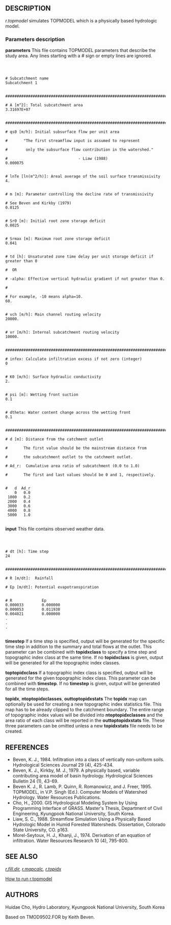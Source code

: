 

## DESCRIPTION

*r.topmodel* simulates TOPMODEL which is a physically based
hydrologic model.

### Parameters description

**parameters**
This file contains TOPMODEL parameters that describe the study area. Any lines
starting with a # sign or empty lines are ignored.

```



# Subcatchment name
Subcatchment 1


################################################################################

# A [m^2]: Total subcatchment area
3.31697E+07


################################################################################

# qs0 [m/h]: Initial subsurface flow per unit area

#       "The first streamflow input is assumed to represent

#        only the subsurface flow contribution in the watershed."

#                               - Liaw (1988)
0.000075


# lnTe [ln(m^2/h)]: Areal average of the soil surface transmissivity
4.


# m [m]: Parameter controlling the decline rate of transmissivity

# See Beven and Kirkby (1979)
0.0125


# Sr0 [m]: Initial root zone storage deficit
0.0025


# Srmax [m]: Maximum root zone storage deficit
0.041


# td [h]: Unsaturated zone time delay per unit storage deficit if greater than 0

#  OR

# -alpha: Effective vertical hydraulic gradient if not greater than 0.

#

# For example, -10 means alpha=10.
60.


# vch [m/h]: Main channel routing velocity
20000.


# vr [m/h]: Internal subcatchment routing velocity
10000.


################################################################################

# infex: Calculate infiltration excess if not zero (integer)
0


# K0 [m/h]: Surface hydraulic conductivity
2.


# psi [m]: Wetting front suction
0.1


# dtheta: Water content change across the wetting front
0.1


################################################################################

# d [m]: Distance from the catchment outlet

#       The first value should be the mainstream distance from

#       the subcatchment outlet to the catchment outlet.

# Ad_r:  Cumulative area ratio of subcatchment (0.0 to 1.0)

#       The first and last values should be 0 and 1, respectively.


#   d  Ad_r
    0   0.0
 1000   0.2
 2000   0.4
 3000   0.6
 4000   0.8
 5000   1.0


```


**input**
This file contains observed weather data.

```



# dt [h]: Time step
24


################################################################################

# R [m/dt]:  Rainfall

# Ep [m/dt]: Potential evapotranspiration


# R             Ep
0.000033        0.000000
0.000053        0.011938
0.004821        0.000000
.
.
.


```


**timestep**
If a time step is specified, output will be generated for the specific time
step in addition to the summary and total flows at the outlet. This parameter
can be combined with **topidxclass** to specify a time step and topographic index
class at the same time. If no **topidxclass** is given, output will be generated
for all the topographic index classes.

**toptopidxclass**
If a topographic index class is specified, output will be generated for the
given topographic index class. This parameter can be combined with **timestep**. If
no **timestep** is given, output will be generated for all the time steps.

**topidx**, **ntoptopidxclasses**, **outtoptopidxstats**
The **topidx** map can optionally be used for creating a new topographic
index statistics file. This map has to be already clipped to the catchment
boundary. The entire range of topographic index values will be divided into
**ntoptopidxclasses** and the area ratio of each class will be reported in the
**outtoptopidxstats** file. These three parameters can be omitted unless a new
**topidxstats** file needs to be created.


## REFERENCES

* Beven, K. J., 1984. Infiltration into a class of vertically non-uniform
  soils. Hydrological Sciences Journal 29 (4), 425-434.
* Beven, K. J., Kirkby, M. J., 1979. A physically based, variable
  contributing area model of basin hydrology. Hydrological Sciences Bulletin 24
  (1), 43-69.
* Beven K. J., R. Lamb, P. Quinn, R. Romanowicz, and J. Freer, 1995.
  TOPMODEL, in V.P. Singh (Ed.). Computer Models of Watershed Hydrology. Water
  Resources Publications.
* Cho, H., 2000. GIS Hydrological Modeling System by Using Programming
  Interface of GRASS. Master's Thesis, Department of Civil Engineering,
  Kyungpook National University, South Korea.
* Liaw, S. C., 1988. Streamflow Simulation Using a Physically Based
  Hydrologic Model in Humid Forested Watersheds. Dissertation, Colorado State
  University, CO. p163.
* Morel-Seytoux, H. J., Khanji, J., 1974. Derivation of an equation of
  infiltration. Water Resources Research 10 (4), 795-800.


## SEE ALSO

*[r.fill.dir](r.fill.dir.html),
[r.mapcalc](r.mapcalc.html),
[r.topidx](r.topidx.html)*

[How to run r.topmodel](http://idea.isnew.info/r.topmodel.html)

## AUTHORS

Huidae Cho,
Hydro Laboratory, Kyungpook National University, South Korea

Based on TMOD9502.FOR by Keith Beven.
